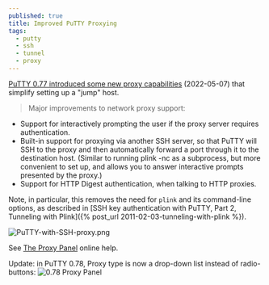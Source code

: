 ```yaml
---
published: true
title: Improved PuTTY Proxying
tags:
  - putty
  - ssh
  - tunnel
  - proxy
---
```

[PuTTY 0.77 introduced some new proxy capabilities](https://www.chiark.greenend.org.uk/~sgtatham/putty/changes.html) (2022-05-07) that simplify setting up a "jump" host. 

> Major improvements to network proxy support:
- Support for interactively prompting the user if the proxy server requires authentication.
- Built-in support for proxying via another SSH server, so that PuTTY will SSH to the proxy and then automatically forward a port through it to the destination host. (Similar to running plink -nc as a subprocess, but more convenient to set up, and allows you to answer interactive prompts presented by the proxy.)
- Support for HTTP Digest authentication, when talking to HTTP proxies.

Note, in particular, this removes the need for `plink` and its command-line options, as described in [SSH key authentication with PuTTY, Part 2, Tunneling with Plink]({% post_url 2011-02-03-tunneling-with-plink %}).

![PuTTY-with-SSH-proxy.png]({{site.baseurl}}/assets/PuTTY-with-SSH-proxy.png)

See [The Proxy Panel](https://the.earth.li/~sgtatham/putty/0.77/htmldoc/Chapter4.html#config-proxy) online help.

Update: in PuTTY 0.78, Proxy type is now a drop-down list instead of radio-buttons:
![0.78 Proxy Panel]({{site.baseurl}}/assets/PuTTY-proxy-78.png)

